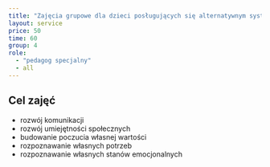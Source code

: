 ```yaml
---
title: "Zajęcia grupowe dla dzieci posługujących się alternatywnym systemem komunikacji"
layout: service
price: 50
time: 60
group: 4
role:
  - "pedagog specjalny"
  - all
---
```


## Cel zajęć

- rozwój komunikacji
- rozwój umiejętności społecznych
- budowanie poczucia własnej wartości
- rozpoznawanie własnych potrzeb
- rozpoznawanie własnych stanów emocjonalnych
